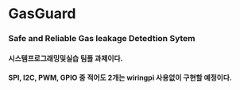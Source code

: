 # GasGuard
### Safe and Reliable Gas leakage Detedtion Sytem
#### 시스템프로그래밍및실습 팀플 과제이다.
#### SPI, I2C, PWM, GPIO 중 적어도 2개는 wiringpi 사용없이 구현할 예정이다.
